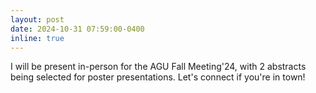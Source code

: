 ```yaml
---
layout: post
date: 2024-10-31 07:59:00-0400
inline: true
---
```

I will be present in-person for the AGU Fall Meeting'24, with 2 abstracts being selected for poster presentations. Let's connect if you're in town!
